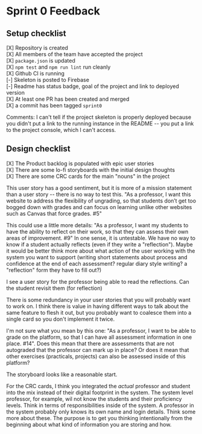 # Sprint 0 Feedback

## Setup checklist

[X] Repository is created  
[X] All members of the team have accepted the project  
[X] `package.json` is updated  
[X] `npm test` and `npm run lint` run cleanly  
[X] Github CI is running  
[-] Skeleton is posted to Firebase  
[-] Readme has status badge, goal of the project and link to deployed version  
[X] At least one PR has been created and merged  
[X] a commit has been tagged `sprint0`

Comments:
I can't tell if the project skeleton is properly deployed because you didn't put a link to the running instance in the README -- you put a link to the project console, which I can't access.

## Design checklist

[X] The Product backlog is populated with epic user stories  
[X] There are some lo-fi storyboards with the initial design thoughts  
[X] There are some CRC cards for the main "nouns" in the project

This user story has a good sentiment, but it is more of a mission statement than a user story -- there is no way to test this.
"As a professor, I want this website to address the flexibility of ungrading, so that students don’t get too bogged down with grades and can focus on learning unlike other websites such as Canvas that force grades. #5"

This could use a little more details:
"As a professor, I want my students to have the ability to reflect on their work, so that they can assess their own areas of improvement. #9" In one sense, it is untestable. We have no way to know if a student actually reflects (even if they write a "reflection"). Maybe it would be better think more about what action of the user working with the system you want to support (writing short statements about process and confidence at the end of each assessment? regular diary style writing? a "reflection" form they have to fill out?)

I see a user story for the professor being able to read the reflections. Can the student revisit them (for reflection)

There is some redundancy in your user stories that you will probably want to work on. I think there is value in having different ways to talk about the same feature to flesh it out, but you probably want to coalesce them into a single card so you don't implement it twice.

I'm not sure what you mean by this one: "As a professor, I want to be able to grade on the platform, so that I can have all assessment information in one place. #14". Does this mean that there are assessments that are not autograded that the professor can mark up in place? Or does it mean that other exercises (practicals, projects) can also be assessed inside of this platform?

The storyboard looks like a reasonable start.

For the CRC cards, I think you integrated the _actual_ professor and student into the mix instead of their digital footprint in the system. The system level professor, for example, wil not know the students and their proficiency levels. Think in terms of responsibilities inside of the system. A professor in the system probably only knows its own name and login details. Think some more about these. The purpose is to get you thinking intentionally from the beginning about what kind of information you are storing and how.
